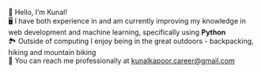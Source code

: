👋 Hello, I’m Kunal!  
🖥️ I have both experience in and am currently improving my knowledge in web development and machine learning, specifically using **Python**  
🏞️ Outside of computing I enjoy being in the great outdoors - backpacking, hiking and mountain biking   
📧 You can reach me professionally at kunalkapoor.career@gmail.com

<!---
k-kapoor/k-kapoor is a ✨ special ✨ repository because its `README.md` (this file) appears on your GitHub profile.
You can click the Preview link to take a look at your changes.
--->
